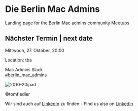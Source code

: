 # Die Berlin Mac Admins

Landing page for the Berlin Mac admins community Meetups

## Nächster Termin | next date

Mittwoch, 27. Oktober, 20:00

Location: 
tba



Mac Admins Slack   
[#berlin_mac_admins](https://macadmins.slack.com/archives/CFEUHA7D0)

![2010-20ipad](https://user-images.githubusercontent.com/60174138/97916776-c1739280-1d53-11eb-88d0-7b94d7dd7c53.jpg)

©tomfiedler


Wir sind auch auf [LinkedIn](https://www.linkedin.com/groups/8971462/) zu finden - 
Find us also on [LinkedIn](https://www.linkedin.com/groups/8971462/)

